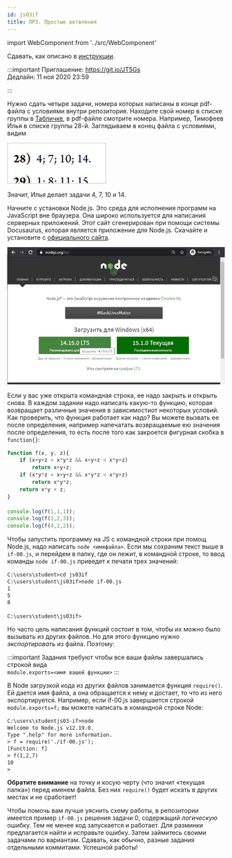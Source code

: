 ```yaml
---
id: js03if
title: ЛР3. Простые ветвления
---
```


import WebComponent from '../src/WebComponent'

Сдавать, как описано в [инструкции](labs.md).

:::important
Приглашение: https://git.io/JT5Gs <br/>
Дедлайн: 11 ноя 2020 23:59

<WebComponent />
:::

Нужно сдать четыре задачи, номера которых написаны в конце pdf-файла с условиями внутри репозитория. Находите свой номер в списке группы в [Табличке](https://docs.google.com/spreadsheets/d/13NEztGQWOVKS7TdsKctvaWNkH0_pQDyrPta67bUvOLE), в pdf-файле смотрите номера. Например, Тимофеев Илья в списке группы 28-й. Заглядываем в конец файла с условиями, видим

![Задачи по номеру варианта](../static/img/js03if-variant.png 'задачи по номеру варианта')

Значит, Илья делает задачи 4, 7, 10 и 14.

Начните с установки Node.js. Это среда для исполнения программ на JavaScript вне браузера. Она широко используется для написания серверных приложений. Этот сайт сгенерирован при помощи системы Docusaurus, которая является приложение для Node.js. Скачайте и установите с [официального сайта](https://nodejs.org/). 

![Сайт Node.js](../static/img/js03if-node.png 'Сайт Node.js') 

Если у вас уже открыта командная строка, ее надо закрыть и открыть снова. В каждом задании надо написать какую-то функцию, которая возвращает различные значения в зависимостиот некоторых условий. Как проверить, что функция работает как надо? Вы можете вызвать ее после определения, например напечатать возвращаемые ею значения после определения, то есть после того как закроется фигурная скобка в `function{}`:

```javascript
function f(x, y, z){
    if (x+y+z < x*y*z && x+y+z < x*y+z)
        return x+y+z;
    if (x*y*z < x+y+z && x*y*z < x*y+z)
        return x*y*z; 
    return x*y + z;
}

console.log(f(1,1,1));
console.log(f(1,2,3));
console.log(f(4,2,2));
```

Чтобы запустить программу на JS с командной строки при помощ Node.js, надо написать `node <имяфайла>`. Если мы сохраним текст выше в `if-00.js`, и перейдем в папку, где он лежит, в командной строке, то ввод команды `node if-00.js` приведет к печати трех значений:

```
C:\users\student>cd js03if
C:\users\student\js03if>node if-00.js
1
5
8

C:\users\student\js03if>
```

Но часто цель написания функций состоит в том, чтобы их можно было вызывать из других файлов. Но для этого функцию нужно *экспортировать* из файла. Поэтому:

:::important
Задания требуют чтобы все ваши файлы завершались строкой вида<br/>
`module.exports=<имя вашей функции>`
:::

В Node загрузкой кода из других файлов занимается функция `require()`. Ей дается имя файла, а она обращается к нему и достает, то что из него экспортируется. Например, если if-00.js завершается строкой `module.exports=f;` вы можете написать в командной строке Node:

```
C:\users\studentjs03-if>node
Welcome to Node.js v12.19.0.
Type ".help" for more information.
> f = require('./if-00.js');
[Function: f]
> f(1,2,7)
10
>
```

**Обратите внимание** на точку и косую черту (что значит «текущая папка») перед именем файла. Без них `require()` будет искать в других местах и не сработает!

Чтобы помочь вам лучше уяснить схему работы, в репозитории имеется пример `if-00.js` решения задачи 0, 
содержащий *логическую* ошибку. Тем не менее код запускается и работает. 
Для разминки предлагается найти и исправьте ошибку. 
Затем займитесь своими задачами по вариантам. Сдавать, как обычно, разные задания отдельными коммитами. Успешной работы!
